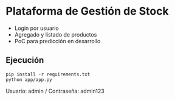 # Plataforma de Gestión de Stock
- Login por usuario
- Agregado y listado de productos
- PoC para predicción en desarrollo
## Ejecución
```
pip install -r requirements.txt
python app/app.py
```
Usuario: admin / Contraseña: admin123